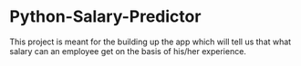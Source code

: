 # Python-Salary-Predictor
This project is meant for the building up the app which will tell us that what salary can an employee get on the basis of his/her experience.
